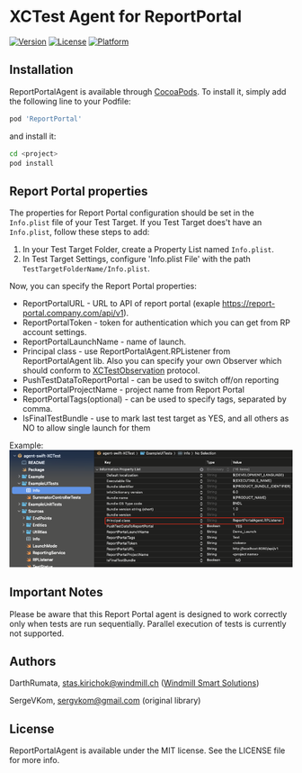 # XCTest Agent for ReportPortal


[![Version](https://img.shields.io/cocoapods/v/ReportPortalAgent.svg?style=flat)](http://cocoapods.org/pods/ReportPortal)
[![License](https://img.shields.io/cocoapods/l/ReportPortalAgent.svg?style=flat)](http://cocoapods.org/pods/ReportPortal)
[![Platform](https://img.shields.io/cocoapods/p/ReportPortalAgent.svg?style=flat)](http://cocoapods.org/pods/ReportPortal)

## Installation

ReportPortalAgent is available through [CocoaPods](http://cocoapods.org). To install
it, simply add the following line to your Podfile:

```ruby
pod 'ReportPortal'
```
and install it:
```bash
cd <project>
pod install
```

## Report Portal properties

The properties for Report Portal configuration should be set in the `Info.plist` file of your Test Target. If you Test Target does't have an `Info.plist`, follow these steps to add:

1. In your Test Target Folder, create a Property List named `Info.plist`.
2. In Test Target Settings, configure 'Info.plist File' with the path `TestTargetFolderName/Info.plist`.

Now, you can specify the Report Portal properties:

* ReportPortalURL - URL to API of report portal (exaple https://report-portal.company.com/api/v1).
* ReportPortalToken - token for authentication which you can get from RP account settings.
* ReportPortalLaunchName - name of launch.
* Principal class - use ReportPortalAgent.RPListener from ReportPortalAgent lib. Also you can specify your own Observer which should conform to [XCTestObservation](https://developer.apple.com/documentation/xctest/xctestobservation) protocol.
* PushTestDataToReportPortal - can be used to switch off/on reporting
* ReportPortalProjectName - project name from Report Portal
* ReportPortalTags(optional) - can be used to specify tags, separated by comma.
* IsFinalTestBundle - use to mark last test target as YES, and all others as NO to allow single launch for them

Example:
![Alt text](./Screen%20Shot.png)

## Important Notes

Please be aware that this Report Portal agent is designed to work correctly only when tests are run sequentially. Parallel execution of tests is currently not supported.

## Authors

DarthRumata, stas.kirichok@windmill.ch ([Windmill Smart Solutions](https://github.com/Windmill-Smart-Solutions))

SergeVKom, sergvkom@gmail.com (original library)

## License

ReportPortalAgent is available under the MIT license. See the LICENSE file for more info.
